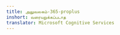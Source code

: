 ```yaml
---
title: அலுவலகம்-365-proplus
inshort: வரையறுக்கப்படாத
translator: Microsoft Cognitive Services
---
```




